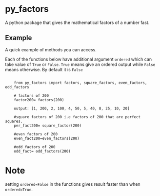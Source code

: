 # py_factors
A python package that gives the mathematical factors of a number fast.

## Example
A quick example of methods you can access. 

Each of the functions below have additional argument `ordered` which can take value of `True` or `False`. `True` means give an ordered output while `False` means otherwise. By default it is `False`

``` 
   
    from py_factors import factors, square_factors, even_factors, odd_factors

    # factors of 200
    factor200= factors(200)

    output: [1, 200, 2, 100, 4, 50, 5, 40, 8, 25, 10, 20]
   
    #square factors of 200 i.e factors of 200 that are perfect squares.
    per_fact200= square_factor(200)

    #even factors of 200
    even_fact200=even_factors(200)

    #odd factors of 200
    odd_fact= odd_factors(200)

```

# Note
 setting `ordered=False` in the functions gives result faster than when `ordered=True`.


